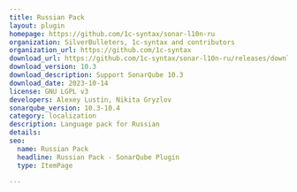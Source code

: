 ```yaml
---
title: Russian Pack
layout: plugin
homepage: https://github.com/1c-syntax/sonar-l10n-ru
organization: SilverBulleters, 1c-syntax and contributors
organization_url: https://github.com/1c-syntax
download_url: https://github.com/1c-syntax/sonar-l10n-ru/releases/download/v10.3/sonar-l10n-ru-plugin-10.3.jar
download_version: 10.3
download_description: Support SonarQube 10.3
download_date: 2023-10-14
license: GNU LGPL v3
developers: Alexey Lustin, Nikita Gryzlov
sonarqube_version: 10.3-10.4
category: localization
description: Language pack for Russian
details: 
seo:
  name: Russian Pack
  headline: Russian Pack - SonarQube Plugin
  type: ItemPage

---
```

